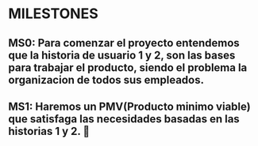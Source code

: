 # MILESTONES

## MS0: Para comenzar el proyecto entendemos que la historia de usuario 1 y 2, son las bases para trabajar el producto, siendo el problema la organizacion de todos sus empleados.

## MS1: Haremos un PMV(Producto minimo viable) que satisfaga las necesidades basadas en las historias 1 y 2.  📝
